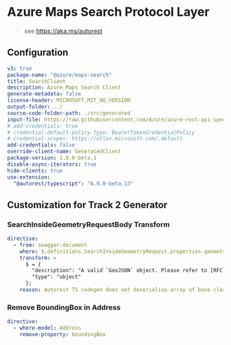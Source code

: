 # Azure Maps Search Protocol Layer

> see https://aka.ms/autorest

## Configuration

```yaml
v3: true
package-name: "@azure/maps-search"
title: SearchClient
description: Azure Maps Search Client
generate-metadata: false
license-header: MICROSOFT_MIT_NO_VERSION
output-folder: ../
source-code-folder-path: ./src/generated
input-file: https://raw.githubusercontent.com/Azure/azure-rest-api-specs/master/specification/maps/data-plane/Search/preview/1.0/search.json
# add-credentials: true
# credential-default-policy-type: BearerTokenCredentialPolicy
# credential-scopes: https://atlas.microsoft.com/.default
add-credentials: false
override-client-name: GeneratedClient
package-version: 1.0.0-beta.1
disable-async-iterators: true
hide-clients: true
use-extension:
  "@autorest/typescript": "6.0.0-beta.13"
```

## Customization for Track 2 Generator

### SearchInsideGeometryRequestBody Transform

```yaml
directive:
  - from: swagger-document
    where: $.definitions.SearchInsideGeometryRequest.properties.geometry
    transform: >
      $ = {
        "description": "A valid `GeoJSON` object. Please refer to [RFC 7946](https://tools.ietf.org/html/rfc7946#section-3) for details.",
        "type": "object"
      };
    reason: Autorest TS codegen does not deserialize array of base class objects as an operation parameter properly -> https://github.com/Azure/autorest.typescript/issues/1040
```

### Remove BoundingBox in Address

```yaml
directive:
  - where-model: Address
    remove-property: boundingBox
```
